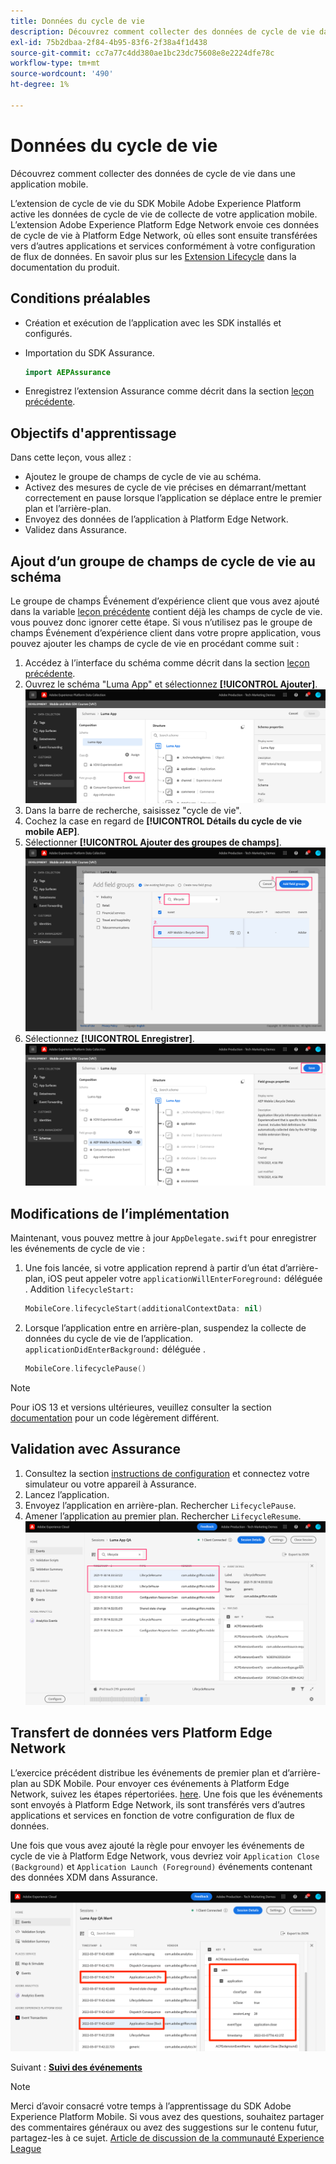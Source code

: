 ```yaml
---
title: Données du cycle de vie
description: Découvrez comment collecter des données de cycle de vie dans une application mobile.
exl-id: 75b2dbaa-2f84-4b95-83f6-2f38a4f1d438
source-git-commit: cc7a77c4dd380ae1bc23dc75608e8e2224dfe78c
workflow-type: tm+mt
source-wordcount: '490'
ht-degree: 1%

---
```


# Données du cycle de vie

Découvrez comment collecter des données de cycle de vie dans une application mobile.

L’extension de cycle de vie du SDK Mobile Adobe Experience Platform active les données de cycle de vie de collecte de votre application mobile. L’extension Adobe Experience Platform Edge Network envoie ces données de cycle de vie à Platform Edge Network, où elles sont ensuite transférées vers d’autres applications et services conformément à votre configuration de flux de données. En savoir plus sur les [Extension Lifecycle](https://aep-sdks.gitbook.io/docs/foundation-extensions/lifecycle-for-edge-network) dans la documentation du produit.


## Conditions préalables

* Création et exécution de l’application avec les SDK installés et configurés.
* Importation du SDK Assurance.

   ```swift
   import AEPAssurance
   ```

* Enregistrez l’extension Assurance comme décrit dans la section [leçon précédente](install-sdks.md).

## Objectifs d&#39;apprentissage

Dans cette leçon, vous allez :

* Ajoutez le groupe de champs de cycle de vie au schéma.
* Activez des mesures de cycle de vie précises en démarrant/mettant correctement en pause lorsque l’application se déplace entre le premier plan et l’arrière-plan.
* Envoyez des données de l’application à Platform Edge Network.
* Validez dans Assurance.

## Ajout d’un groupe de champs de cycle de vie au schéma

Le groupe de champs Événement d’expérience client que vous avez ajouté dans la variable [leçon précédente](create-schema.md) contient déjà les champs de cycle de vie. vous pouvez donc ignorer cette étape. Si vous n’utilisez pas le groupe de champs Événement d’expérience client dans votre propre application, vous pouvez ajouter les champs de cycle de vie en procédant comme suit :

1. Accédez à l’interface du schéma comme décrit dans la section [leçon précédente](create-schema.md).
1. Ouvrez le schéma &quot;Luma App&quot; et sélectionnez **[!UICONTROL Ajouter]**.
   ![sélectionner ajouter](assets/mobile-lifecycle-add.png)
1. Dans la barre de recherche, saisissez &quot;cycle de vie&quot;.
1. Cochez la case en regard de **[!UICONTROL Détails du cycle de vie mobile AEP]**.
1. Sélectionner **[!UICONTROL Ajouter des groupes de champs]**.
   ![ajouter un groupe de champs](assets/mobile-lifecycle-lifecycle-field-group.png)
1. Sélectionnez **[!UICONTROL Enregistrer]**.
   ![save](assets/mobile-lifecycle-lifecycle-save.png)


## Modifications de l’implémentation

Maintenant, vous pouvez mettre à jour `AppDelegate.swift` pour enregistrer les événements de cycle de vie :

1. Une fois lancée, si votre application reprend à partir d’un état d’arrière-plan, iOS peut appeler votre `applicationWillEnterForeground:` déléguée . Addition `lifecycleStart:`

   ```swift
   MobileCore.lifecycleStart(additionalContextData: nil)
   ```

1. Lorsque l’application entre en arrière-plan, suspendez la collecte de données du cycle de vie de l’application. `applicationDidEnterBackground:` déléguée .

   ```swift
   MobileCore.lifecyclePause()
   ```

>[!NOTE]
>
>Pour iOS 13 et versions ultérieures, veuillez consulter la section [documentation](https://aep-sdks.gitbook.io/docs/foundation-extensions/mobile-core/lifecycle#register-lifecycle-with-mobile-core-and-add-appropriate-start-pause-calls) pour un code légèrement différent.

## Validation avec Assurance

1. Consultez la section [instructions de configuration](assurance.md) et connectez votre simulateur ou votre appareil à Assurance.
1. Lancez l’application.
1. Envoyez l’application en arrière-plan. Rechercher `LifecyclePause`.
1. Amener l’application au premier plan. Rechercher `LifecycleResume`.
   ![cycle de vie de validation](assets/mobile-lifecycle-lifecycle-assurance.png)


## Transfert de données vers Platform Edge Network

L’exercice précédent distribue les événements de premier plan et d’arrière-plan au SDK Mobile. Pour envoyer ces événements à Platform Edge Network, suivez les étapes répertoriées. [here](https://aep-sdks.gitbook.io/docs/foundation-extensions/lifecycle-for-edge-network#configure-a-rule-to-forward-lifecycle-metrics-to-platform). Une fois que les événements sont envoyés à Platform Edge Network, ils sont transférés vers d’autres applications et services en fonction de votre configuration de flux de données.

Une fois que vous avez ajouté la règle pour envoyer les événements de cycle de vie à Platform Edge Network, vous devriez voir `Application Close (Background)` et `Application Launch (Foreground)` événements contenant des données XDM dans Assurance.

![valider le cycle de vie envoyé à Platform Edge](assets/mobile-lifecycle-edge-assurance.png)



Suivant : **[Suivi des événements](events.md)**

>[!NOTE]
>
>Merci d’avoir consacré votre temps à l’apprentissage du SDK Adobe Experience Platform Mobile. Si vous avez des questions, souhaitez partager des commentaires généraux ou avez des suggestions sur le contenu futur, partagez-les à ce sujet. [Article de discussion de la communauté Experience League](https://experienceleaguecommunities.adobe.com/t5/adobe-experience-platform-launch/tutorial-discussion-implement-adobe-experience-cloud-in-mobile/td-p/443796)